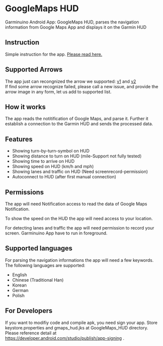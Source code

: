 # GoogleMaps HUD
Garminuino Android App: GoogleMaps HUD, parses the navigation information from Google Maps App and displays it on the Garmin HUD

## Instruction
Simple instruction for the app. [Please read here.](./INSTRUCTION.md)

## Supported Arrows
The app just can recongnized the arrow we supported: [v1](./SUPPORTED_ARROWS.md) and [v2](./SUPPORTED_ARROWSv2.md)  
If find some arrow recognize failed, please call a new issue, and provide the arrow image in any form, let us add to supported list.

## How it works
The app reads the notitification of Google Maps, and parse it. Further it establish a connection to the Garmin HUD and sends the processed data.

## Features
* Showing turn-by-turn-symbol on HUD
* Showing distance to turn on HUD (mile-Support not fully tested)
* Showing time to arrive on HUD
* Showing speed on HUD (km/h and mph)
* Showing lanes and traffic on HUD (Need screenrecord-permission)
* Autoconnect to HUD (after first manual connection)

## Permissions
The app will need Notification access to read the data of Google Maps Notification.

To show the speed on the HUD the app will need access to your location.

For detecting lanes and traffic the app will need permission to record your screen. Garminuino App have to run in foreground.

## Supported languages
For parsing the navigation informations the app will need a few keywords. The following languages are supported:
* English
* Chinese (Traditional Han)
* Korean
* German
* Polish

## For Developers
If you want to modifiy code and compile apk, you need sign your app.
Store keystore.properties and gmaps_hud.jks at GoogleMaps_HUD directory.
Please reference detail at https://developer.android.com/studio/publish/app-signing .
